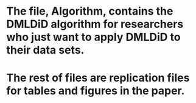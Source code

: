 # The file, Algorithm, contains the DMLDiD algorithm for researchers who just want to apply DMLDiD to their data sets.
# The rest of files are replication files for tables and figures in the paper. 
